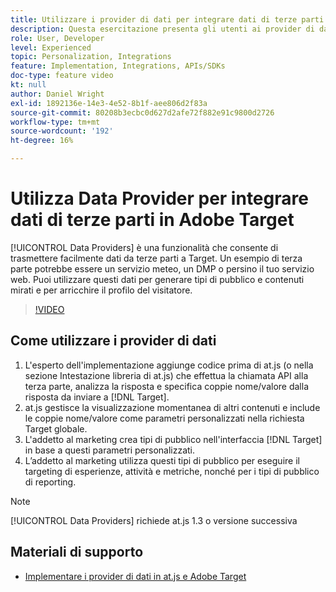 ```yaml
---
title: Utilizzare i provider di dati per integrare dati di terze parti
description: Questa esercitazione presenta gli utenti ai provider di dati. Scopri come utilizzare la funzionalità Fornitori di dati per passare facilmente i dati da terze parti ad Adobe Target.
role: User, Developer
level: Experienced
topic: Personalization, Integrations
feature: Implementation, Integrations, APIs/SDKs
doc-type: feature video
kt: null
author: Daniel Wright
exl-id: 1892136e-14e3-4e52-8b1f-aee806d2f83a
source-git-commit: 80208b3ecbc0d627d2afe72f882e91c9800d2726
workflow-type: tm+mt
source-wordcount: '192'
ht-degree: 16%

---
```


# Utilizza Data Provider per integrare dati di terze parti in Adobe Target

[!UICONTROL Data Providers] è una funzionalità che consente di trasmettere facilmente dati da terze parti a Target.  Un esempio di terza parte potrebbe essere un servizio meteo, un DMP o persino il tuo servizio web. Puoi utilizzare questi dati per generare tipi di pubblico e contenuti mirati e per arricchire il profilo del visitatore.

>[!VIDEO](https://video.tv.adobe.com/v/22349/?quality=12)

## Come utilizzare i provider di dati

1. L&#39;esperto dell&#39;implementazione aggiunge codice prima di at.js (o nella sezione Intestazione libreria di at.js) che effettua la chiamata API alla terza parte, analizza la risposta e specifica coppie nome/valore dalla risposta da inviare a [!DNL Target].
1. at.js gestisce la visualizzazione momentanea di altri contenuti e include le coppie nome/valore come parametri personalizzati nella richiesta Target globale.
1. L&#39;addetto al marketing crea tipi di pubblico nell&#39;interfaccia [!DNL Target] in base a questi parametri personalizzati.
1. L’addetto al marketing utilizza questi tipi di pubblico per eseguire il targeting di esperienze, attività e metriche, nonché per i tipi di pubblico di reporting.

>[!NOTE]
>
>[!UICONTROL Data Providers] richiede at.js 1.3 o versione successiva

## Materiali di supporto

* [Implementare i provider di dati in at.js e Adobe Target](implement-data-providers-to-integrate-third-party-data.md)
